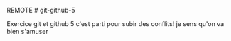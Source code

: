 REMOTE # git-github-5

Exercice git et github 5 c'est parti pour subir des conflits!
je sens qu'on va bien s'amuser

